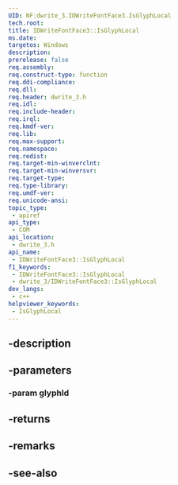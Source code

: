 ```yaml
---
UID: NF:dwrite_3.IDWriteFontFace3.IsGlyphLocal
tech.root: 
title: IDWriteFontFace3::IsGlyphLocal
ms.date: 
targetos: Windows
description: 
prerelease: false
req.assembly: 
req.construct-type: function
req.ddi-compliance: 
req.dll: 
req.header: dwrite_3.h
req.idl: 
req.include-header: 
req.irql: 
req.kmdf-ver: 
req.lib: 
req.max-support: 
req.namespace: 
req.redist: 
req.target-min-winverclnt: 
req.target-min-winversvr: 
req.target-type: 
req.type-library: 
req.umdf-ver: 
req.unicode-ansi: 
topic_type:
 - apiref
api_type:
 - COM
api_location:
 - dwrite_3.h
api_name:
 - IDWriteFontFace3::IsGlyphLocal
f1_keywords:
 - IDWriteFontFace3::IsGlyphLocal
 - dwrite_3/IDWriteFontFace3::IsGlyphLocal
dev_langs:
 - c++
helpviewer_keywords:
 - IsGlyphLocal
---
```


## -description

## -parameters

### -param glyphId

## -returns

## -remarks

## -see-also

